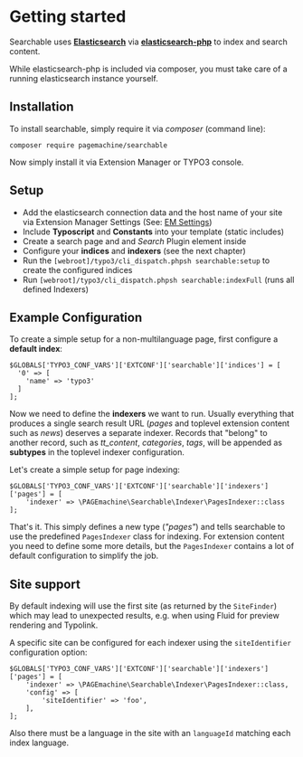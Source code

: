 # Getting started

Searchable uses **[Elasticsearch](https://www.elastic.co/)** via **[elasticsearch-php](https://packagist.org/packages/elasticsearch/elasticsearch)** to index and search content.

While elasticsearch-php is included via composer, you must take care of a running elasticsearch instance yourself.


## Installation
To install searchable, simply require it via *composer* (command line):

    composer require pagemachine/searchable

Now simply install it via Extension Manager or TYPO3 console.

## Setup
* Add the elasticsearch connection data and the host name of your site via Extension Manager Settings (See: [EM Settings](configuration/em-settings.md))
* Include **Typoscript** and **Constants** into your template (static includes)
* Create a search page and and *Search* Plugin element inside
* Configure your **indices** and **indexers** (see the next chapter)
* Run the `[webroot]/typo3/cli_dispatch.phpsh searchable:setup` to create the configured indices
* Run `[webroot]/typo3/cli_dispatch.phpsh searchable:indexFull` (runs all defined Indexers)


## Example Configuration

To create a simple setup for a non-multilanguage page, first configure a **default index**:

    $GLOBALS['TYPO3_CONF_VARS']['EXTCONF']['searchable']['indices'] = [
      '0' => [
        'name' => 'typo3'
      ]
    ];

Now we need to define the **indexers** we want to run.
Usually everything that produces a single search result URL (*pages* and toplevel extension content such as *news*) deserves a separate indexer. Records that "belong" to another record, such as *tt_content*, *categories*, *tags*, will be appended as **subtypes** in the toplevel indexer configuration.

Let's create a simple setup for page indexing:

    $GLOBALS['TYPO3_CONF_VARS']['EXTCONF']['searchable']['indexers']['pages'] = [
        'indexer' => \PAGEmachine\Searchable\Indexer\PagesIndexer::class
    ];

That's it. This simply defines a new type (*"pages"*) and tells searchable to use the predefined `PagesIndexer` class for indexing.
For extension content you need to define some more details, but the `PagesIndexer` contains a lot of default configuration to simplify the job.

## Site support

By default indexing will use the first site (as returned by the `SiteFinder`) which may lead to unexpected results, e.g. when using Fluid for preview rendering and Typolink.

A specific site can be configured for each indexer using the `siteIdentifier` configuration option:

    $GLOBALS['TYPO3_CONF_VARS']['EXTCONF']['searchable']['indexers']['pages'] = [
        'indexer' => \PAGEmachine\Searchable\Indexer\PagesIndexer::class,
        'config' => [
            'siteIdentifier' => 'foo',
        ],
    ];

Also there must be a language in the site with an `languageId` matching each index language.
